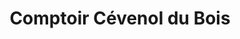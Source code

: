 ---
title: "Comptoir Cévenol du Bois"
url: /ales/comptoir-cevenol-du-bois/
shop: à faire soi-même
---